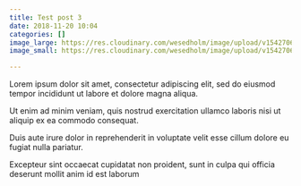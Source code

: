 ```yaml
---
title: Test post 3
date: 2018-11-20 10:04
categories: []
image_large: https://res.cloudinary.com/wesedholm/image/upload/v1542706322/assets/1170x500.jpg
image_small: https://res.cloudinary.com/wesedholm/image/upload/v1542706344/assets/600x600.jpg

---
```

Lorem ipsum dolor sit amet, consectetur adipiscing elit, sed do eiusmod tempor incididunt ut labore et dolore magna aliqua.

Ut enim ad minim veniam, quis nostrud exercitation ullamco laboris nisi ut aliquip ex ea commodo consequat.

Duis aute irure dolor in reprehenderit in voluptate velit esse cillum dolore eu fugiat nulla pariatur.

Excepteur sint occaecat cupidatat non proident, sunt in culpa qui officia deserunt mollit anim id est laborum